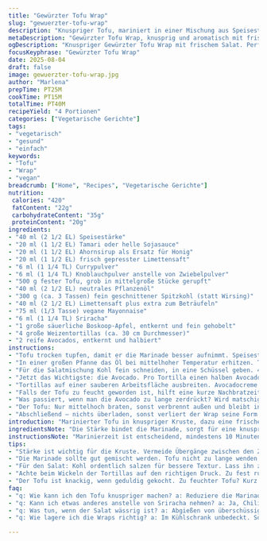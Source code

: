 ```yaml
---
title: "Gewürzter Tofu Wrap"
slug: "gewuerzter-tofu-wrap"
description: "Knuspriger Tofu, mariniert in einer Mischung aus Speisestärke, Sojasauce, Ahornsirup, Limettensaft, Curry- und Knoblauchpulver, gebraten bis goldbraun. Dazu eine frische Salatbeilage aus fein geschnittenem Spitzkohl, Apfelstücken, Limettensaft, scharfer Sriracha und veganer Mayonnaise. Alles eingerollt in Weizentortillas mit cremigem Avocadoaufstrich. Vegetarisch, glutenarm und frei von Milch. Ein schneller, aromatischer Hauptgang mit leichtem Crunch und fruchtiger Frische. "
metaDescription: "Gewürzter Tofu Wrap, knusprig und aromatisch mit frischem Kohl-Apfel-Salat. Für eine gesunde, vegetarische Mahlzeit."
ogDescription: "Knuspriger Gewürzter Tofu Wrap mit frischem Salat. Perfekt für ein schnelles Mittagessen oder Abendessen, gesund und voller Geschmack."
focusKeyphrase: "Gewürzter Tofu Wrap"
date: 2025-08-04
draft: false
image: gewuerzter-tofu-wrap.jpg
author: "Marlena"
prepTime: PT25M
cookTime: PT15M
totalTime: PT40M
recipeYield: "4 Portionen"
categories: ["Vegetarische Gerichte"]
tags:
- "vegetarisch"
- "gesund"
- "einfach"
keywords:
- "Tofu"
- "Wrap"
- "vegan"
breadcrumb: ["Home", "Recipes", "Vegetarische Gerichte"]
nutrition: 
 calories: "420"
 fatContent: "22g"
 carbohydrateContent: "35g"
 proteinContent: "20g"
ingredients:
- "40 ml (2 1/2 EL) Speisestärke"
- "20 ml (1 1/2 EL) Tamari oder helle Sojasauce"
- "20 ml (1 1/2 EL) Ahornsirup als Ersatz für Honig"
- "20 ml (1 1/2 EL) frisch gepresster Limettensaft"
- "6 ml (1 1/4 TL) Currypulver"
- "6 ml (1 1/4 TL) Knoblauchpulver anstelle von Zwiebelpulver"
- "500 g fester Tofu, grob in mittelgroße Stücke gerupft"
- "40 ml (2 1/2 EL) neutrales Pflanzenöl"
- "300 g (ca. 3 Tassen) fein geschnittener Spitzkohl (statt Wirsing)"
- "40 ml (2 1/2 EL) Limettensaft plus extra zum Beträufeln"
- "75 ml (1/3 Tasse) vegane Mayonnaise"
- "6 ml (1 1/4 TL) Sriracha"
- "1 große säuerliche Boskoop-Apfel, entkernt und fein gehobelt"
- "4 große Weizentortillas (ca. 30 cm Durchmesser)"
- "2 reife Avocados, entkernt und halbiert"
instructions:
- "Tofu trocken tupfen, damit er die Marinade besser aufnimmt. Speisestärke, Tamari, Ahornsirup, Limettensaft, Currypulver und Knoblauchpulver in einer Schüssel mit einem Schneebesen gut verrühren. Salz und Pfeffer gerade so viel, dass es die Würze hebt. Dann den Tofu rein, richtig wälzen, bis alle Stücke gut mit der Sauce ummantelt sind. Mindestens 10 Minuten marinieren, damit die Gewürze einziehen – ich lasse ihn gern etwas länger, gerne bis zu 20 Minuten, probier mal."
- "In einer großen Pfanne das Öl bei mittelhoher Temperatur erhitzen. Tofu samt Marinade rein, es zischt sofort. Nicht zu oft wenden, sonst reißt er auseinander. Nach etwa 6 bis 7 Minuten sollten die Stücke rundherum goldbraun und leicht knusprig sein. Hört auf das Brutzeln – wenn es nachlässt und die Stücke eine schöne Kruste haben, passt es. Anschließend auf einem Teller mit Küchenpapier abtropfen lassen, damit überschüssiges Fett weggeht und der Tofu nicht matschig wird. Beiseitestellen und leicht abkühlen lassen."
- "Für die Salatmischung Kohl fein schneiden, in eine Schüssel geben. 40 ml Limettensaft drüber, ordentlich salzen. Das bewirkt, dass der Kohl etwas weicher wird und seinen typischen leicht säuerlichen Geschmack entfaltet. 15 Minuten ziehen lassen, dann Flüssigkeit abgießen – keine Sorge wegen des Wassers, sonst wird die Mayo zu flüssig. Mayonnaise, Sriracha, und die fein gehobelten Apfelstückchen untermengen. Etwas Pfeffer rein, abschmecken, ruhig ein bisschen mehr Sriracha, wenn ihr es schärfer mögt. Ich habe mit etwas Kreuzkümmel experimentiert – passt überraschend gut, gibt Tiefe."
- "Jetzt das Wichtigste: die Avocado. Pro Tortilla einen halben Avocado mit einer Gabel zerdrücken, nicht zu fein – ein bisschen Stückigkeit macht die Textur interessanter. Etwas Limettensaft darüberträufeln, nicht zu geizig, sonst wird die Avocado braun und verliert Frische. Salzen und pfeffern."
- "Tortillas auf einer sauberen Arbeitsfläche ausbreiten. Avocadocreme mittig darauf verteilen. Eine großzügige Portion von der Kohl-Apfel-Salat-Mischung gleichmäßig verteilen, darauf kommt der warme Tofu. Fingerspitzengefühl wichtig, sonst rollen die Dinger nicht gut. Zwei gegenüberliegende Seiten leicht einklappen, unten anheben, dann straff aufrollen – fest, damit nichts rausfällt. Ihr könnt sie in Backpapier wickeln oder Frischhaltefolie, falls sie transportiert werden sollen oder ein paar Minuten ruhen. So bleibt alles zusammen und die Aromen vermischen sich gut."
- "Falls der Tofu zu feucht geworden ist, hilft eine kurze Nachbratzeit ohne Flüssigkeit, damit die Stücke wieder knuspriger werden. Für die Mayo kann man auch griechischen Joghurt nehmen, wenn er vertragen wird – schmeckt frisch, aber nicht zu lasch."
- "Was passiert, wenn man die Avocado zu lange zerdrückt? Wird matschig, also lieber grob belassen. Der Limettensaft ist meine Geheimwaffe gegen Braunfärbung, unbedingt dran denken! Wenn der Kohl zu bitter ist, hilft ein kleiner Spritzer Ahornsirup in der Salatmischung."
- "Der Tofu: Nur mittelhoch braten, sonst verbrennt außen und bleibt innen weich - aber nicht matschig. Der Trick: Nicht zu oft wenden, Geduld zeigen. Für ein rauchiges Aroma ab und an die Pfanne kurz hochheizen und dann wieder runterschalten."
- "Abschließend – nichts überladen, sonst verliert der Wrap seine Form. Das Zusammenspiel von cremiger Avocado, knackiger Kohl-Apfel-Salat und würzigem Tofu macht den Unterschied."
introduction: "Marinierter Tofu in knuspriger Kruste, dazu eine frische Kohl-Apfel-Salatmischung mit einem Spritzer Limette und eine cremige Avocado. Ein vegetarisches Gericht, das sich leicht variieren lässt, ohne langweilig zu werden. Ich habe das Grundrezept immer wieder angepasst, um die Balance zwischen süß, sauer, scharf und erdig zu finden. Ersetzt man Honig durch Ahornsirup, wird’s auch vegan. Der Clou ist die Textur: knusprig gebratener Tofu, knackiger Kohl und fruchtige Säure vom Apfel – zusammen in einer warmen, soften Tortilla. Optimal für alle, die gern vielfältige Texturen und Aromen mögen, ohne stundenlang in der Küche zu stehen."
ingredientsNote: "Die Stärke bindet die Marinade, sorgt für eine knusprige Kruste – unbedingt nicht weglassen. Ich habe Knoblauchpulver statt Zwiebelpulver genommen, weil es kräftiger ist und besser mit Curry harmoniert. Man kann auch Paprikapulver nehmen, je nach Geschmack. Die Ersetzung von Honig durch Ahornsirup macht das Ganze vegan und bringt eine dezente Karamellnote. Für den Kohl eignet sich Spitzkohl besser als Wirsing, da er milder im Geschmack und feiner in der Textur ist. Wer keine Sriracha hat, kann Chilipaste oder Chiliflocken nutzen, einfach vorsichtig dosieren. Die Mayonnaise ist optional, hilft aber beim Binden und macht den Salat cremiger. Die Avocado sollte reif, aber nicht zu weich sein, sonst wird der Aufstrich zu matschig."
instructionsNote: "Marinierzeit ist entscheidend, mindestens 10 Minuten, besser 15–20, damit der Tofu Geschmack aufnimmt. Beim Braten ist Geduld gefragt – die Pfanne nicht zu heiß machen, mittlere Temperatur reicht, damit die Stärke karamellisiert und die Stücke knusprig werden, ohne am Ende zu verbrennen. Für die Salatmischung Kohl ordentlich salzen und mit Limette ziehen lassen – das mildert die Härte und macht ihn zarter. Flüssigkeit unbedingt abgießen, sonst wird der Salat wässrig. Die Avocado nur grob zerdrücken, das gibt angenehme Textur. Beim Rollen zuerst die Seiten einschlagen, dann von unten nach oben rollen, so bleibt die Füllung drin. Notfalls die Wraps locker in Papier wickeln und kurz ruhen lassen – so verschmelzen die Aromen schön. Wenn der Tofu zu feucht ist, kurz ohne Öl nachbraten. Wer die Textur gerne bissfester mag, kann den Tofu vor dem Marinieren kurz blanchieren oder leicht pressen."
tips:
- "Stärke ist wichtig für die Kruste. Vermeide Übergänge zwischen den Zutaten. Genug Stärke sorgt für knusprigen Tofu. Wenn zu wenig, bleibt der Tofu weich. Achte auf die Temperatur beim Braten. Wenn die Pfanne zu heiß ist, kann der Tofu außen verbrennen."
- "Die Marinade sollte gut gemischt werden. Tofu nicht zu lange wenden, Geduld ist gefragt. Zu viel Rumrühren macht den Tofu brüchig. Limettensaft hilft gegen Braunfärbung von Avocado. Das ist entscheidend für die Frische. Ein Spritzer mehr kann Wunder wirken."
- "Für den Salat: Kohl ordentlich salzen für bessere Textur. Lass ihn ziehen, dann abgießen. Vermeide zu viel Flüssigkeit. Sriracha kann nach Geschmack angepasst werden. Für eine milde Variante weniger nehmen. Wenn nicht da, Chilipaste nutzen."
- "Achte beim Wickeln der Tortillas auf den richtigen Druck. Zu fest ruiniert das Aussehen. Zu locker fällt alles auseinander. Pro Portion die Füllung gleichmäßig verteilen. Das Verhältnis ist entscheidend. Tofu gleichmäßig verteilen für gleiche Aromen."
- "Der Tofu ist knackig, wenn geduldig gekocht. Zu feuchter Tofu? Kurz nachbraten ohne Flüssigkeit. Wenn der Kohl bitter ist, etwas Ahornsirup hinzufügen. So wird die Mischung harmonisch. Variationen mit anderen Früchten geben neuen Geschmack."
faq:
- "q: Wie kann ich den Tofu knuspriger machen? a: Reduziere die Marinade etwas. Zu viel Marinade macht ihn matschig. Temperaturschwankungen vermeiden, mittlere Hitze bevorzugen. Wende ihn nicht zu oft während des Bratens."
- "q: Kann ich etwas anderes anstelle von Sriracha nehmen? a: Ja, Chili ist auch möglich. Auch Paprika ist eine gute Wahl. Es gibt viele Alternativen, einfach auswählen nach persönlichem Geschmack. Experimentiere mit Schärfe, langsam dosieren."
- "q: Was tun, wenn der Salat wässrig ist? a: Abgießen von überschüssiger Flüssigkeit. Hilft gegen matschige Textur vom Salat. Außerdem: Kohl braucht genug Zeit zum Ziehen, um zu mildern. Lass ihn ruhig 15 Minuten ziehen, vor dem Abgießen."
- "q: Wie lagere ich die Wraps richtig? a: Im Kühlschrank unbedeckt. So bleibt alles frisch. Wickeln in Folie macht sie weicher, nicht klebrig. Oder in einem Behälter – verschiedene Varianten ausprobieren, damit sie gut bleiben."

---
```

